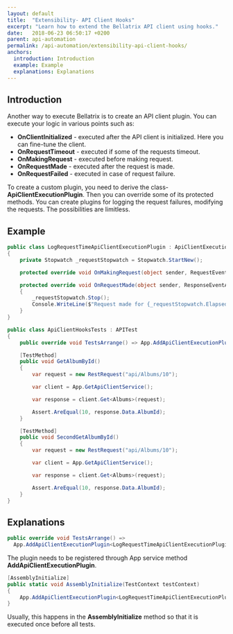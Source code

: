 ```yaml
---
layout: default
title:  "Extensibility- API Client Hooks"
excerpt: "Learn how to extend the Bellatrix API client using hooks."
date:   2018-06-23 06:50:17 +0200
parent: api-automation
permalink: /api-automation/extensibility-api-client-hooks/
anchors:
  introduction: Introduction
  example: Example
  explanations: Explanations
---
```

Introduction
------------
Another way to execute Bellatrix is to create an API client plugin. You can execute your logic in various points such as:
- **OnClientInitialized** - executed after the API client is initialized. Here you can fine-tune the client.
- **OnRequestTimeout** - executed if some of the requests timeout.
- **OnMakingRequest** - executed before making request.
- **OnRequestMade** - executed after the request is made.
- **OnRequestFailed** - executed in case of request failure.

To create a custom plugin, you need to derive the class- **ApiClientExecutionPlugin**. Then you can override some of its protected methods. You can create plugins for logging the request failures, modifying the requests. The possibilities are limitless.

Example
-------
```csharp
public class LogRequestTimeApiClientExecutionPlugin : ApiClientExecutionPlugin
{
    private Stopwatch _requestStopwatch = Stopwatch.StartNew();

    protected override void OnMakingRequest(object sender, RequestEventArgs client) => _requestStopwatch = Stopwatch.StartNew();

    protected override void OnRequestMade(object sender, ResponseEventArgs client)
    {
        _requestStopwatch.Stop();
        Console.WriteLine($"Request made for {_requestStopwatch.ElapsedMilliseconds}");
    }
}
```
```csharp
public class ApiClientHooksTests : APITest
{
    public override void TestsArrange() => App.AddApiClientExecutionPlugin<LogRequestTimeApiClientExecutionPlugin>();

    [TestMethod]
    public void GetAlbumById()
    {
        var request = new RestRequest("api/Albums/10");

        var client = App.GetApiClientService();

        var response = client.Get<Albums>(request);

        Assert.AreEqual(10, response.Data.AlbumId);
    }

    [TestMethod]
    public void SecondGetAlbumById()
    {
        var request = new RestRequest("api/Albums/10");

        var client = App.GetApiClientService();

        var response = client.Get<Albums>(request);

        Assert.AreEqual(10, response.Data.AlbumId);
    }
}
```

Explanations
------------
```csharp
public override void TestsArrange() => 
  App.AddApiClientExecutionPlugin<LogRequestTimeApiClientExecutionPlugin>();
```
The plugin needs to be registered through App service method **AddApiClientExecutionPlugin**.
```csharp
[AssemblyInitialize]
public static void AssemblyInitialize(TestContext testContext)
{
    App.AddApiClientExecutionPlugin<LogRequestTimeApiClientExecutionPlugin>();
}
```
Usually, this happens in the **AssemblyInitialize** method so that it is executed once before all tests.